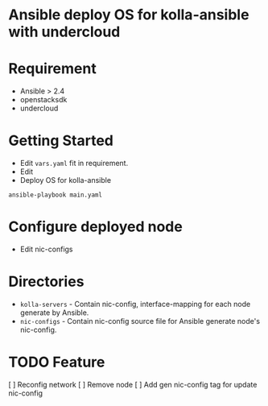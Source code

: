 # Ansible deploy OS for kolla-ansible with undercloud

# Requirement
* Ansible > 2.4
* openstacksdk
* undercloud

# Getting Started
* Edit `vars.yaml` fit in requirement.
* Edit 
* Deploy OS for kolla-ansible
```
ansible-playbook main.yaml
```
# Configure deployed node
* Edit nic-configs
# Directories
* `kolla-servers` - Contain nic-config, interface-mapping for each node generate by Ansible.
* `nic-configs` - Contain nic-config source file for Ansible generate node's nic-config.

# TODO Feature
[ ] Reconfig network
[ ] Remove node
[ ] Add gen nic-config tag for update nic-config
